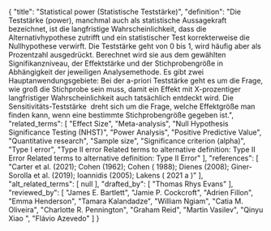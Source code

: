 {
    "title": "Statistical power (Statistische Teststärke)",
    "definition": "Die Teststärke (power), manchmal auch als statistische Aussagekraft bezeichnet, ist die langfristige Wahrscheinlichkeit, dass die Alternativhypothese zutrifft und ein statistischer Test korrekterweise die Nullhypothese verwirft. Die Teststärke geht von 0 bis 1, wird häufig aber als Prozentzahl ausgedrückt. Berechnet wird sie aus dem gewählten Signifikanzniveau, der Effektstärke und der Stichprobengröße in Abhängigkeit der jeweiligen Analysemethode. Es gibt zwei Hauptanwendungsgebiete: Bei der a-priori Teststärke geht es um die Frage, wie groß die Stichprobe sein muss, damit ein Effekt mit X-prozentiger langfristiger Wahrscheinlichkeit auch tatsächlich entdeckt wird. Die Sensitivitäts-Teststärke  dreht sich um die Frage, welche Effektgröße man finden kann, wenn eine bestimmte Stichprobengröße gegeben ist.",
    "related_terms": [
        "Effect Size",
        "Meta-analysis",
        "Null Hypothesis Significance Testing (NHST)",
        "Power Analysis",
        "Positive Predictive Value",
        "Quantitative research",
        "Sample size",
        "Significance criterion (alpha)",
        "Type I error",
        "Type II error Related terms to alternative definition: Type II Error Related terms to alternative definition: Type II Error"
    ],
    "references": [
        "Carter et al. (2021); Cohen (1962); Cohen ( 1988); Dienes (2008); Giner-Sorolla et al. (2019); Ioannidis (2005); Lakens ( 2021 a )"
    ],
    "alt_related_terms": [
        null
    ],
    "drafted_by": [
        "Thomas Rhys Evans"
    ],
    "reviewed_by": [
        "James E. Bartlett",
        "Jamie P. Cockcroft",
        "Adrien Fillon",
        "Emma Henderson",
        "Tamara Kalandadze",
        "William Ngiam",
        "Catia M. Oliveira",
        "Charlotte R. Pennington",
        "Graham Reid",
        "Martin Vasilev",
        "Qinyu Xiao ",
        "Flávio Azevedo"
    ]
}